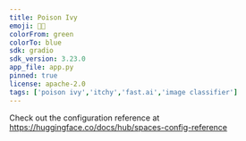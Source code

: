 ```yaml
---
title: Poison Ivy
emoji: 🍃🍃
colorFrom: green
colorTo: blue
sdk: gradio
sdk_version: 3.23.0
app_file: app.py
pinned: true
license: apache-2.0
tags: ['poison ivy','itchy','fast.ai','image classifier']
---
```


Check out the configuration reference at https://huggingface.co/docs/hub/spaces-config-reference
